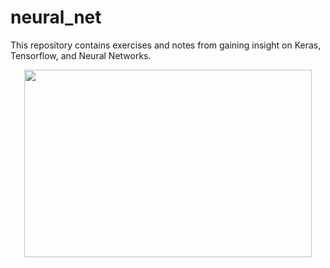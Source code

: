 # neural_net
This repository contains exercises and notes from gaining insight on Keras, Tensorflow, and Neural Networks.
<p align="center">
  <img width="460" height="300" src="https://animalfactguide.com/wp-content/uploads/2013/01/spottedsalamander.jpg">
</p>

